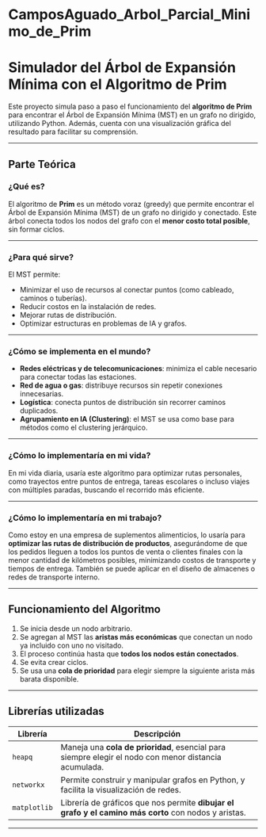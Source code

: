 # CamposAguado_Arbol_Parcial_Minimo_de_Prim

# Simulador del Árbol de Expansión Mínima con el Algoritmo de Prim

Este proyecto simula paso a paso el funcionamiento del **algoritmo de Prim** para encontrar el Árbol de Expansión Mínima (MST) en un grafo no dirigido, utilizando Python. Además, cuenta con una visualización gráfica del resultado para facilitar su comprensión.

---------------------------------------------------------------------------------------------------

## Parte Teórica

### ¿Qué es?

El algoritmo de **Prim** es un método voraz (greedy) que permite encontrar el Árbol de Expansión Mínima (MST) de un grafo no dirigido y conectado. Este árbol conecta todos los nodos del grafo con el **menor costo total posible**, sin formar ciclos.

---------------------------------------------------------------------------------------------------

### ¿Para qué sirve?

El MST permite:
- Minimizar el uso de recursos al conectar puntos (como cableado, caminos o tuberías).
- Reducir costos en la instalación de redes.
- Mejorar rutas de distribución.
- Optimizar estructuras en problemas de IA y grafos.

---------------------------------------------------------------------------------------------------

### ¿Cómo se implementa en el mundo?

- **Redes eléctricas y de telecomunicaciones**: minimiza el cable necesario para conectar todas las estaciones.
- **Red de agua o gas**: distribuye recursos sin repetir conexiones innecesarias.
- **Logística**: conecta puntos de distribución sin recorrer caminos duplicados.
- **Agrupamiento en IA (Clustering)**: el MST se usa como base para métodos como el clustering jerárquico.

---------------------------------------------------------------------------------------------------

### ¿Cómo lo implementaría en mi vida?

En mi vida diaria, usaría este algoritmo para optimizar rutas personales, como trayectos entre puntos de entrega, tareas escolares o incluso viajes con múltiples paradas, buscando el recorrido más eficiente.

---------------------------------------------------------------------------------------------------

### ¿Cómo lo implementaría en mi trabajo?

Como estoy en una empresa de suplementos alimenticios, lo usaría para **optimizar las rutas de distribución de productos**, asegurándome de que los pedidos lleguen a todos los puntos de venta o clientes finales con la menor cantidad de kilómetros posibles, minimizando costos de transporte y tiempos de entrega. También se puede aplicar en el diseño de almacenes o redes de transporte interno.

---------------------------------------------------------------------------------------------------

## Funcionamiento del Algoritmo

1. Se inicia desde un nodo arbitrario.
2. Se agregan al MST las **aristas más económicas** que conectan un nodo ya incluido con uno no visitado.
3. El proceso continúa hasta que **todos los nodos están conectados**.
4. Se evita crear ciclos.
5. Se usa una **cola de prioridad** para elegir siempre la siguiente arista más barata disponible.

---------------------------------------------------------------------------------------------------

## Librerías utilizadas

| Librería     | Descripción                                                                                           |
|--------------|-------------------------------------------------------------------------------------------------------|
| `heapq`      | Maneja una **cola de prioridad**, esencial para siempre elegir el nodo con menor distancia acumulada. |
| `networkx`   | Permite construir y manipular grafos en Python, y facilita la visualización de redes.                 |
| `matplotlib` | Librería de gráficos que nos permite **dibujar el grafo y el camino más corto** con nodos y aristas.  |

---------------------------------------------------------------------------------------------------

